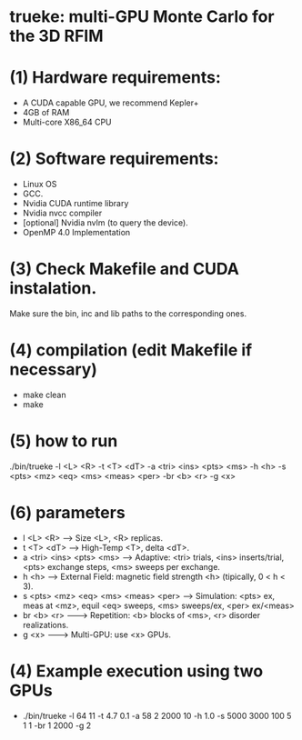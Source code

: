 # trueke: multi-GPU Monte Carlo for the 3D RFIM

# (1) Hardware requirements:
- A CUDA capable GPU, we recommend Kepler+
- 4GB of RAM
- Multi-core X86_64 CPU




# (2) Software requirements:
- Linux OS
- GCC.
- Nvidia CUDA runtime library
- Nvidia nvcc compiler
- [optional] Nvidia nvlm (to query the device).
- OpenMP 4.0 Implementation






# (3) Check Makefile and CUDA instalation. 
Make sure the bin, inc and lib paths to the corresponding ones.







# (4) compilation (edit Makefile if necessary)
 - make clean
 - make






# (5) how to run
./bin/trueke -l \<L\> \<R\> -t \<T\> \<dT\> -a \<tri\> <ins\> \<pts\> \<ms\> -h \<h\> -s \<pts\> \<mz\> \<eq\> \<ms\> \<meas\> \<per\> -br \<b\> \<r\> -g \<x\>




# (6) parameters
- l \<L\> \<R\>                                         -->   Size \<L\>, \<R\> replicas.
- t \<T\> \<dT\>                                        -->   High-Temp \<T\>, delta \<dT\>.
- a \<tri\> \<ins\> \<pts\> \<ms\>                      -->   Adaptive: \<tri\> trials, \<ins\> inserts/trial, \<pts\> exchange steps, \<ms\> sweeps per exchange.
- h \<h\>                                               -->   External Field: magnetic field strength \<h\> (tipically, 0 < h < 3).
- s \<pts\> \<mz\> \<eq\> \<ms\> \<meas\> \<per\>       -->   Simulation: \<pts\> ex, meas at \<mz\>, equil \<eq\> sweeps, \<ms\> sweeps/ex, \<per\> ex/\<meas\>
- br \<b\> \<r\>                                        --->  Repetition: \<b\> blocks of \<ms\>, \<r\> disorder realizations.
- g \<x\>                                               --->  Multi-GPU: use \<x\> GPUs.






# (4) Example execution using two GPUs 
- ./bin/trueke -l 64 11 -t 4.7 0.1 -a 58 2 2000 10 -h 1.0 -s 5000 3000 100 5 1 1 -br 1 2000 -g 2
